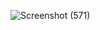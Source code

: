 ![Screenshot (571)](https://github.com/Yazan-Alsade/Task-Two-ToDoList/assets/101366183/b3136bf2-51af-4173-bb8b-2bee42bb7ab6)
